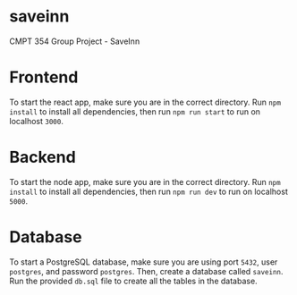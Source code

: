 # saveinn
CMPT 354 Group Project - SaveInn

# Frontend
To start the react app, make sure you are in the correct directory. Run ```npm install``` to install all dependencies, then run ```npm run start``` to run on localhost ```3000```.

# Backend
To start the node app, make sure you are in the correct directory. Run ```npm install``` to install all dependencies, then run ```npm run dev``` to run on localhost ```5000```.

# Database
To start a PostgreSQL database, make sure you are using port ```5432```, user ```postgres```, and password ```postgres```. Then, create a database called ```saveinn```. Run the provided ```db.sql``` file to create all the tables in the database.
